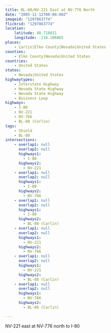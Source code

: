 ```yaml
---
title: BL-80/NV-221 East at NV-776 North
date: "2005-11-12T00:00:00Z"
imageid: "1297863774"
flickrid: "1297863774"
location:
    latitude: 40.718011
    longitude: -116.106865
places:
    - Carlin|Elko County|Nevada|United States
counties:
    - Elko County|Nevada|United States
countries:
    - United States
states:
    - Nevada|United States
highwaytypes:
    - Interstate Highway
    - Nevada State Highway
    - Nevada State Highway
    - Business Loop
highways:
    - I-80
    - NV-221
    - NV-766
    - BL-80 (Carlin)
tags:
    - Shield
    - BL-80
intersections:
    - overlap1: null
      overlap2: null
      highways1:
        - I-80
      highways2:
        - NV-221
    - overlap1: null
      overlap2: null
      highways1:
        - I-80
      highways2:
        - NV-766
    - overlap1: null
      overlap2: null
      highways1:
        - I-80
      highways2:
        - BL-80 (Carlin)
    - overlap1: null
      overlap2: null
      highways1:
        - NV-221
      highways2:
        - NV-766
    - overlap1: null
      overlap2: null
      highways1:
        - NV-221
      highways2:
        - BL-80 (Carlin)
    - overlap1: null
      overlap2: null
      highways1:
        - NV-766
      highways2:
        - BL-80 (Carlin)

---
```

NV-221 east at NV-776 north to I-80